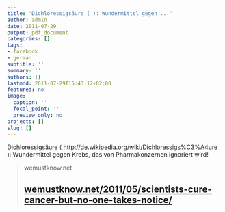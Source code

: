 ```yaml
---
title: 'Dichloressigsäure ( ): Wundermittel gegen ...'
author: admin
date: 2011-07-29
output: pdf_document
categories: []
tags:
- facebook
- german
subtitle: ''
summary: ''
authors: []
lastmod: 2011-07-29T15:43:12+02:00
featured: no
image:
  caption: ''
  focal_point: ''
  preview_only: no
projects: []
slug: []
---
```

Dichloressigsäure ( http://de.wikipedia.org/wiki/Dichloressigs%C3%A4ure ): Wundermittel gegen Krebs, das von Pharmakonzernen ignoriert wird!
> wemustknow.net
> ## [wemustknow.net/2011/05/scientists-cure-cancer-but-no-one-takes-notice/](http://wemustknow.net/2011/05/scientists-cure-cancer-but-no-one-takes-notice/)
>

